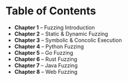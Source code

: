 # Table of Contents

- **Chapter 1** – Fuzzing Introduction  
- **Chapter 2** – Static & Dynamic Fuzzing  
- **Chapter 3** – Symbolic & Concolic Execution  
- **Chapter 4** – Python Fuzzing  
- **Chapter 5** – Go Fuzzing  
- **Chapter 6** – Rust Fuzzing  
- **Chapter 7** – Java Fuzzing  
- **Chapter 8** – Web Fuzzing  

